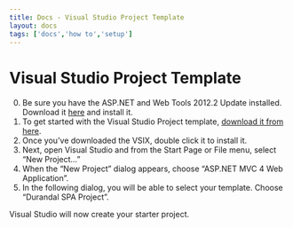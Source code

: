 ```yaml
---
title: Docs - Visual Studio Project Template
layout: docs
tags: ['docs','how to','setup']
---
```

# Visual Studio Project Template
#### 

0. Be sure you have the ASP.NET and Web Tools 2012.2 Update installed. Download it [here](http://go.microsoft.com/fwlink/?LinkId=282650) and install it.
1. To get started with the Visual Studio Project template, [download it from here](/version/latest/DurandalTemplate.vsix).
2. Once you've downloaded the VSIX, double click it to install it.
3. Next, open Visual Studio and from the Start Page or File menu, select “New Project…”
4. When the “New Project” dialog appears, choose “ASP.NET MVC 4 Web Application”.
5. In the following dialog, you will be able to select your template. Choose “Durandal SPA Project”.

Visual Studio will now create your starter project.
